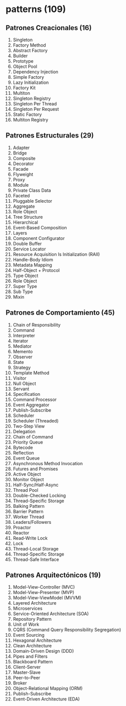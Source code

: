 # patterns (109)

## Patrones Creacionales (16)

1. Singleton
2. Factory Method
3. Abstract Factory
4. Builder
5. Prototype
6. Object Pool
7. Dependency Injection
8. Simple Factory
9. Lazy Initialization
10. Factory Kit
11. Multiton
12. Singleton Registry
13. Singleton Per Thread
14. Singleton Per Request
15. Static Factory
16. Multiton Registry

## Patrones Estructurales (29)

1. Adapter
2. Bridge
3. Composite
4. Decorator
5. Facade
6. Flyweight
7. Proxy
8. Module
9. Private Class Data
10. Faceted
11. Pluggable Selector
12. Aggregate
13. Role Object
14. Tree Structure
15. Hierarchical
16. Event-Based Composition
17. Layers
18. Component Configurator
19. Double Buffer
20. Service Locator
21. Resource Acquisition Is Initialization (RAII)
22. Handle-Body Idiom
23. Metadata Mapping
24. Half-Object + Protocol
25. Type Object
26. Role Object
27. Super Type
28. Sub Type
29. Mixin

## Patrones de Comportamiento (45)

1. Chain of Responsibility
2. Command
3. Interpreter
4. Iterator
5. Mediator
6. Memento
7. Observer
8. State
9. Strategy
10. Template Method
11. Visitor
12. Null Object
13. Servant
14. Specification
15. Command Processor
16. Event Aggregator
17. Publish-Subscribe
18. Scheduler
19. Scheduler (Threaded)
20. Two-Step View
21. Delegation
22. Chain of Command
23. Priority Queue
24. Bytecode
25. Reflection
26. Event Queue
27. Asynchronous Method Invocation
28. Futures and Promises
29. Active Object
30. Monitor Object
31. Half-Sync/Half-Async
32. Thread Pool
33. Double-Checked Locking
34. Thread-Specific Storage
35. Balking Pattern
36. Barrier Pattern
37. Worker Thread
38. Leaders/Followers
39. Proactor
40. Reactor
41. Read-Write Lock
42. Lock
43. Thread-Local Storage
44. Thread-Specific Storage
45. Thread-Safe Interface

## Patrones Arquitectónicos (19)

1. Model-View-Controller (MVC)
2. Model-View-Presenter (MVP)
3. Model-View-ViewModel (MVVM)
4. Layered Architecture
5. Microservices
6. Service-Oriented Architecture (SOA)
7. Repository Pattern
8. Unit of Work
9. CQRS (Command Query Responsibility Segregation)
10. Event Sourcing
11. Hexagonal Architecture
12. Clean Architecture
13. Domain-Driven Design (DDD)
14. Pipes and Filters
15. Blackboard Pattern
16. Client-Server
17. Master-Slave
18. Peer-to-Peer
19. Broker
20. Object-Relational Mapping (ORM)
21. Publish-Subscribe
22. Event-Driven Architecture (EDA)
